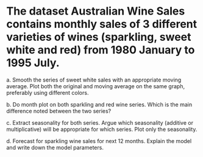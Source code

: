 # The dataset Australian Wine Sales contains monthly sales of 3 different varieties of wines (sparkling, sweet white and red) from 1980 January to 1995 July. 
a.	Smooth the series of sweet white sales with an appropriate moving average. Plot both the original and moving average on the same graph, preferably using different colors.

b.	Do month plot on both sparkling and red wine series. Which is the main difference noted between the two series?

c.	Extract seasonality for both series. Argue which seasonality (additive or multiplicative) will be appropriate for which series. Plot only the seasonality.

d.	Forecast for sparkling wine sales for next 12 months. Explain the model and write down the model parameters.

